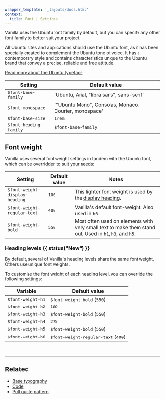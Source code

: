 ```yaml
---
wrapper_template: '_layouts/docs.html'
context:
  title: Font | Settings
---
```


Vanilla uses the Ubuntu font family by default, but you can specify any other font family to better suit your project.

All Ubuntu sites and applications should use the Ubuntu font, as it has been specially created to complement the Ubuntu tone of voice. It has a contemporary style and contains characteristics unique to the Ubuntu brand that convey a precise, reliable and free attitude.

[Read more about the Ubuntu typeface](http://font.ubuntu.com/)

| Setting                | Default value                                         |
| ---------------------- | ----------------------------------------------------- |
| `$font-base-family`    | 'Ubuntu, Arial, "libra sans", sans-serif'             |
| `$font-monospace`      | '"Ubuntu Mono", Consolas, Monaco, Courier, monospace' |
| `$font-base-size`      | `1rem`                                                |
| `$font-heading-family` | `$font-base-family`                                   |

## Font weight

Vanilla uses several font weight settings in tandem with the Ubuntu font, which can be overridden to suit your needs:

| Setting                        | Default value | Notes                                                                                                  |
| ------------------------------ | ------------- | ------------------------------------------------------------------------------------------------------ |
| `$font-weight-display-heading` | `100`         | This lighter font weight is used by the [display heading](/docs/base/typography#display-headings).     |
| `$font-weight-regular-text`    | `400`         | Vanilla's default font-weight. Also used in `h6`.                                                      |
| `$font-weight-bold`            | `550`         | Most often used on elements with very small text to make them stand out. Used in `h1`, `h3`, and `h5`. |

### Heading levels {{ status("New") }}

By default, several of Vanilla's heading levels share the same font weight.
Others use unique font weights.

To customise the font weight of each heading level, you can override the following settings:

| Variable          | Default value                       |
| ----------------- | ----------------------------------- |
| `$font-weight-h1` | `$font-weight-bold` (`550`)         |
| `$font-weight-h2` | `180`                               |
| `$font-weight-h3` | `$font-weight-bold` (`550`)         |
| `$font-weight-h4` | `275`                               |
| `$font-weight-h5` | `$font-weight-bold` (`550`)         |
| `$font-weight-h6` | `$font-weight-regular-text` (`400`) |

<br>
<hr />

## Related

- [Base typography](/docs/base/typography)
- [Code](/docs/base/code)
- [Pull quote pattern](/docs/patterns/pull-quote)
